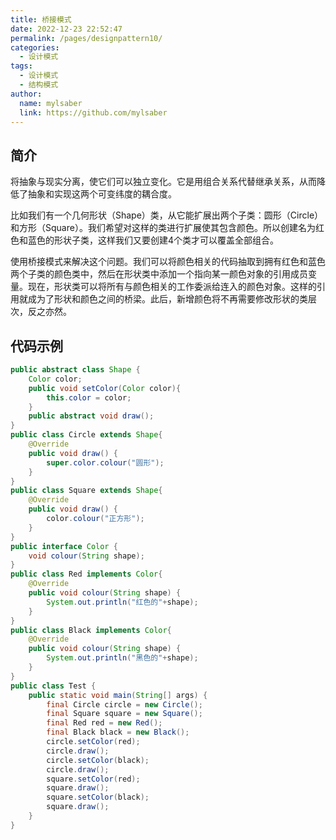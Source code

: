 ```yaml
---
title: 桥接模式
date: 2022-12-23 22:52:47
permalink: /pages/designpattern10/
categories:
  - 设计模式
tags:
  - 设计模式
  - 结构模式
author:
  name: mylsaber
  link: https://github.com/mylsaber
---
```


## 简介

将抽象与现实分离，使它们可以独立变化。它是用组合关系代替继承关系，从而降低了抽象和实现这两个可变纬度的耦合度。

比如我们有一个几何形状（Shape）类，从它能扩展出两个子类：圆形（Circle）和方形（Square）。我们希望对这样的类进行扩展使其包含颜色。所以创建名为红色和蓝色的形状子类，这样我们又要创建4个类才可以覆盖全部组合。

使用桥接模式来解决这个问题。我们可以将颜色相关的代码抽取到拥有红色和蓝色两个子类的颜色类中，然后在形状类中添加一个指向某一颜色对象的引用成员变量。现在，形状类可以将所有与颜色相关的工作委派给连入的颜色对象。这样的引用就成为了形状和颜色之间的桥梁。此后，新增颜色将不再需要修改形状的类层次，反之亦然。

## 代码示例

```java
public abstract class Shape {
    Color color;
    public void setColor(Color color){
        this.color = color;
    }
    public abstract void draw();
}
public class Circle extends Shape{
    @Override
    public void draw() {
        super.color.colour("圆形");
    }
}
public class Square extends Shape{
    @Override
    public void draw() {
        color.colour("正方形");
    }
}
public interface Color {
    void colour(String shape);
}
public class Red implements Color{
    @Override
    public void colour(String shape) {
        System.out.println("红色的"+shape);
    }
}
public class Black implements Color{
    @Override
    public void colour(String shape) {
        System.out.println("黑色的"+shape);
    }
}
public class Test {
    public static void main(String[] args) {
        final Circle circle = new Circle();
        final Square square = new Square();
        final Red red = new Red();
        final Black black = new Black();
        circle.setColor(red);
        circle.draw();
        circle.setColor(black);
        circle.draw();
        square.setColor(red);
        square.draw();
        square.setColor(black);
        square.draw();
    }
}
```